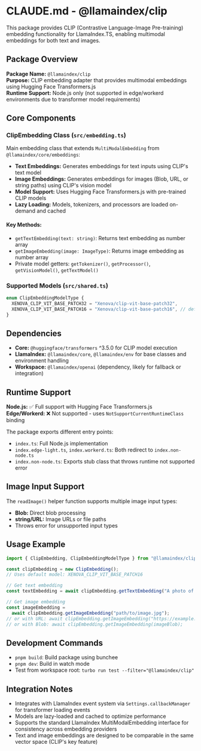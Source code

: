 # CLAUDE.md - @llamaindex/clip

This package provides CLIP (Contrastive Language-Image Pre-training) embedding functionality for LlamaIndex.TS, enabling multimodal embeddings for both text and images.

## Package Overview

**Package Name:** `@llamaindex/clip`  
**Purpose:** CLIP embedding adapter that provides multimodal embeddings using Hugging Face Transformers.js  
**Runtime Support:** Node.js only (not supported in edge/workerd environments due to transformer model requirements)

## Core Components

### ClipEmbedding Class (`src/embedding.ts`)

Main embedding class that extends `MultiModalEmbedding` from `@llamaindex/core/embeddings`:

- **Text Embeddings:** Generates embeddings for text inputs using CLIP's text model
- **Image Embeddings:** Generates embeddings for images (Blob, URL, or string paths) using CLIP's vision model
- **Model Support:** Uses Hugging Face Transformers.js with pre-trained CLIP models
- **Lazy Loading:** Models, tokenizers, and processors are loaded on-demand and cached

#### Key Methods:

- `getTextEmbedding(text: string)`: Returns text embedding as number array
- `getImageEmbedding(image: ImageType)`: Returns image embedding as number array
- Private model getters: `getTokenizer()`, `getProcessor()`, `getVisionModel()`, `getTextModel()`

### Supported Models (`src/shared.ts`)

```typescript
enum ClipEmbeddingModelType {
  XENOVA_CLIP_VIT_BASE_PATCH32 = "Xenova/clip-vit-base-patch32",
  XENOVA_CLIP_VIT_BASE_PATCH16 = "Xenova/clip-vit-base-patch16", // default
}
```

## Dependencies

- **Core:** `@huggingface/transformers` ^3.5.0 for CLIP model execution
- **LlamaIndex:** `@llamaindex/core`, `@llamaindex/env` for base classes and environment handling
- **Workspace:** `@llamaindex/openai` (dependency, likely for fallback or integration)

## Runtime Support

**Node.js:** ✅ Full support with Hugging Face Transformers.js  
**Edge/Workerd:** ❌ Not supported - uses `NotSupportCurrentRuntimeClass` binding

The package exports different entry points:

- `index.ts`: Full Node.js implementation
- `index.edge-light.ts`, `index.workerd.ts`: Both redirect to `index.non-node.ts`
- `index.non-node.ts`: Exports stub class that throws runtime not supported error

## Image Input Support

The `readImage()` helper function supports multiple image input types:

- **Blob:** Direct blob processing
- **string/URL:** Image URLs or file paths
- Throws error for unsupported input types

## Usage Example

```typescript
import { ClipEmbedding, ClipEmbeddingModelType } from "@llamaindex/clip";

const clipEmbedding = new ClipEmbedding();
// Uses default model: XENOVA_CLIP_VIT_BASE_PATCH16

// Get text embedding
const textEmbedding = await clipEmbedding.getTextEmbedding("A photo of a cat");

// Get image embedding
const imageEmbedding =
  await clipEmbedding.getImageEmbedding("path/to/image.jpg");
// or with URL: await clipEmbedding.getImageEmbedding("https://example.com/image.jpg");
// or with Blob: await clipEmbedding.getImageEmbedding(imageBlob);
```

## Development Commands

- `pnpm build`: Build package using bunchee
- `pnpm dev`: Build in watch mode
- Test from workspace root: `turbo run test --filter="@llamaindex/clip"`

## Integration Notes

- Integrates with LlamaIndex event system via `Settings.callbackManager` for transformer loading events
- Models are lazy-loaded and cached to optimize performance
- Supports the standard LlamaIndex MultiModalEmbedding interface for consistency across embedding providers
- Text and image embeddings are designed to be comparable in the same vector space (CLIP's key feature)
